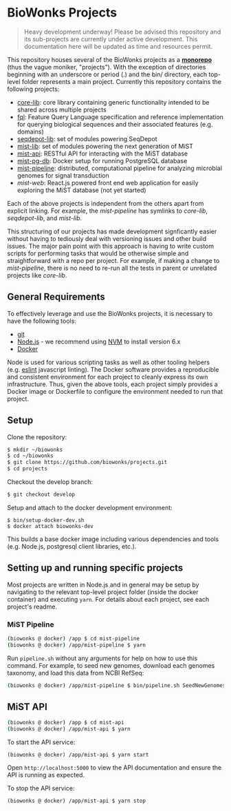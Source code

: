 # BioWonks Projects

> Heavy development underway! Please be advised this repository and its sub-projects are currently under active development. This documentation here will be updated as time and resources permit.

This repository houses several of the BioWonks projects as a **[monorepo](http://danluu.com/monorepo/)** (thus the vague moniker, "projects"). With the exception of directories beginning with an underscore or period (.) and the bin/ directory, each top-level folder represents a main project. Currently this repository contains the following projects:

* [core-lib](core-lib/readme.md): core library containing generic functionality intended to be shared across multiple projects
* [fql](fql/readme.md): Feature Query Language specification and reference implementation for querying biological sequences and their associated features (e.g. domains)
* [seqdepot-lib](seqdepot-lib/readme.md): set of modules powering SeqDepot
* [mist-lib](mist-lib/readme.md): set of modules powering the next generation of MiST
* [mist-api](mist-api/readme.md): RESTful API for interacting with the MiST database
* [mist-pg-db](mist-pg-db/readme.md): Docker setup for running PostgreSQL database
* [mist-pipeline](mist-pipeline/readme.md): distributed, computational pipeline for analyzing microbial genomes for signal transduction
* *mist-web*: React.js powered front end web application for easily exploring the MiST database (not yet started)

Each of the above projects is independent from the others apart from explicit linking. For example, the *mist-pipeline* has symlinks to *core-lib*, *seqdepot-lib*, and *mist-lib*.

This structuring of our projects has made development signficantly easier without having to tediously deal with versioning issues and other build issues. The major pain point with this approach is having to write custom scripts for performing tasks that would be otherwise simple and straightforward with a repo per project. For example, if making a change to *mist-pipeline*, there is no need to re-run all the tests in parent or unrelated projects like *core-lib*.

## General Requirements
To effectively leverage and use the BioWonks projects, it is necessary to have the following tools:

* [git](https://git-scm.com/)
* [Node.js](https://nodejs.org) - we recommend using [NVM](https://github.com/creationix/nvm) to install version 6.x
* [Docker](https://www.docker.com/)

Node is used for various scripting tasks as well as other tooling helpers (e.g. [eslint](http://eslint.org/) javascript linting). The Docker software provides a reproducible and consistent environment for each project to cleanly express its own infrastructure. Thus, given the above tools, each project simply provides a Docker image or Dockerfile to configure the environment needed to run that project.


## Setup
Clone the repository:
```bash
$ mkdir ~/biowonks
$ cd ~/biowonks
$ git clone https://github.com/biowonks/projects.git
$ cd projects
```

Checkout the develop branch:
```bash
$ git checkout develop
```

Setup and attach to the docker development environment:
```
$ bin/setup-docker-dev.sh
$ docker attach biowonks-dev
```

This builds a base docker image including various dependencies and tools (e.g. Node.js, postgresql client libraries, etc.).


## Setting up and running specific projects
Most projects are written in Node.js and in general may be setup by navigating to the relevant top-level project folder (inside the docker container) and executing `yarn`. For details about each project, see each project's readme.

### MiST Pipeline
```bash
(biowonks @ docker) /app $ cd mist-pipeline
(biowonks @ docker) /app/mist-pipeline $ yarn
```

Run `pipeline.sh` without any arguments for help on how to use this command. For example, to seed new genomes, download each genomes taxonomy, and load this data from NCBI RefSeq:

```bash
(biowonks @ docker) /app/mist-pipeline $ bin/pipeline.sh SeedNewGenomes Taxonomy NCBICoreData
```

## MiST API
```bash
(biowonks @ docker) /app $ cd mist-api
(biowonks @ docker) /app/mist-api $ yarn
```

To start the API service:
```
(biowonks @ docker) /app/mist-api $ yarn start
```

Open `http://localhost:5000` to view the API documentation and ensure the API is running as expected.

To stop the API service:
```
(biowonks @ docker) /app/mist-api $ yarn stop
```
